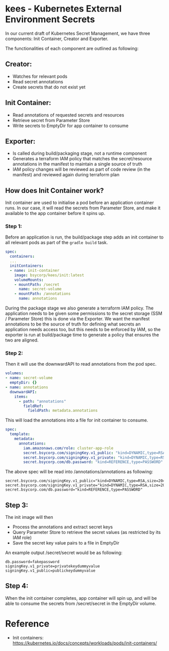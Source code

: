 # kees - Kubernetes External Environment Secrets

In our current draft of Kubernetes Secret Management, we have three components: Init Container, Creator and Exporter.

The functionalities of each component are outlined as following:

## Creator:
* Watches for relevant pods
* Read secret annotations
* Create secrets that do not exist yet

## Init Container:
* Read annotations of requested secrets and resources
* Retrieve secret from Parameter Store
* Write secrets to EmptyDir for app container to consume

## Exporter:
* Is called during build/packaging stage, not a runtime component
* Generates a terraform IAM policy that matches the secret/resource annotations in the manifest to maintain a single source of truth
* IAM policy changes will be reviewed as part of code review (in the manifest) and reviewed again during terraform plan

## How does Init Container work?

Init container are used to initialise a pod before an application container runs. In our case, it will read the secrets from Parameter Store, and make it available to the app container before it spins up.


### Step 1:

Before an application is run, the build/package step adds an init container to all relevant pods as part of the `gradle build` task.

```yaml
spec:
  containers:
  ...
  initContainers:
  - name: init-container
    image: bsycorp/kees/init:latest
    volumeMounts:
    - mountPath: /secret
      name: secret-volume
    - mountPath: /annotations
      name: annotations
```

During the package stage we also generate a terraform IAM policy. The application needs to be given some permissions to the secret storage (SSM / Parameter Store) this is done via the Exporter.
We want the manifest annotations to be the source of truth for defining what secrets an application needs access too, but this needs to be enforced by IAM, so
the exporter is run at build/package time to generate a policy that ensures the two are aligned.

### Step 2:

Then it will use the downwardAPI to read annotations from the pod spec. 

```yaml
volumes:
- name: secret-volume
  emptyDir: {}
- name: annotations
  downwardAPI:
    items:
      - path: "annotations"
        fieldRef:
          fieldPath: metadata.annotations
```

This will load the annotations into a file for init container to consume.

```yaml
spec:
  template:
    metadata:
      annotations:
        iam.amazonaws.com/role: cluster-app-role
        secret.bsycorp.com/signingKey.v1_public: "kind=DYNAMIC,type=RSA,size=2048,foo=bar"
        secret.bsycorp.com/signingKey.v1_private: "kind=DYNAMIC,type=RSA,size=2048,foo=bar"
        secret.bsycorp.com/db.password: "kind=REFERENCE,type=PASSWORD"
```

The above spec will be read into /annotations/annotations as following:
```
secret.bsycorp.com/signingKey.v1_public="kind=DYNAMIC,type=RSA,size=2048,foo=bar"
secret.bsycorp.com/signingKey.v1_private="kind=DYNAMIC,type=RSA,size=2048,foo=bar"
secret.bsycorp.com/db.password="kind=REFERENCE,type=PASSWORD"
```

## Step 3:

The init image will then

* Process the annotations and extract secret keys
* Query Parameter Store to retrieve the secret values (as restricted by its IAM role)
* Save the secret key value pairs to a file in EmptyDir

An example output /secret/secret would be as following:

```
db.password=fakepassword
signingKey.v1_private=privatekeydummyvalue
signingKey.v1_public=publickeydummyvalue
```

## Step 4:

When the init container completes, app container will spin up, and will be able to consume the secrets from /secret/secret in the EmptyDir volume.

# Reference

* Init containers: https://kubernetes.io/docs/concepts/workloads/pods/init-containers/